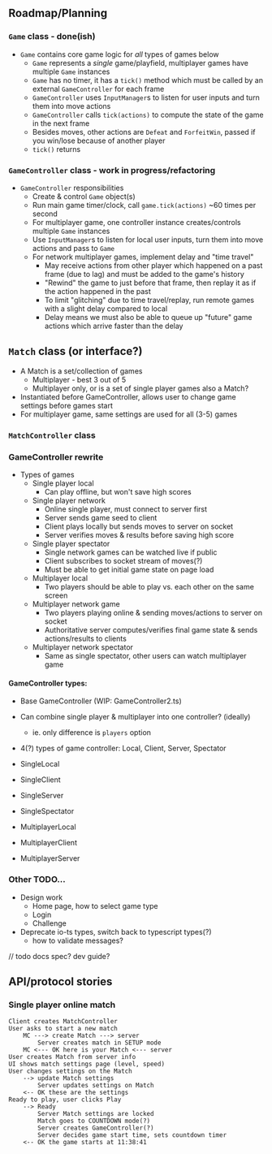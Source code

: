 ## Roadmap/Planning

### `Game` class - done(ish)
* `Game` contains core game logic for *all* types of games below
    - `Game` represents a *single* game/playfield, multiplayer games have multiple `Game` instances
    - `Game` has no timer, it has a `tick()` method which must be called by an external `GameController` for each frame
    - `GameController` uses `InputManager`s to listen for user inputs and turn them into move actions
    - `GameController` calls `tick(actions)` to compute the state of the game in the next frame
    - Besides moves, other actions are `Defeat` and `ForfeitWin`, passed if you win/lose because of another player
    - `tick()` returns 
    

### `GameController` class - work in progress/refactoring
* `GameController` responsibilities
    - Create & control `Game` object(s)
    - Run main game timer/clock, call `game.tick(actions)` ~60 times per second
    - For multiplayer game, one controller instance creates/controls multiple `Game` instances
    - Use `InputManager`s to listen for local user inputs, turn them into move actions and pass to `Game`
    - For network multiplayer games, implement delay and "time travel"
        - May receive actions from other player which happened on a past frame (due to lag) and must be added to the game's history
        - "Rewind" the game to just before that frame, then replay it as if the action happened in the past
        - To limit "glitching" due to time travel/replay, run remote games with a slight delay compared to local
        - Delay means we must also be able to queue up "future" game actions which arrive faster than the delay
        
## `Match` class (or interface?)
* A Match is a set/collection of games
    * Multiplayer - best 3 out of 5
    - Multiplayer only, or is a set of single player games also a Match?
* Instantiated before GameController, allows user to change game settings before games start
* For multiplayer game, same settings are used for all (3-5) games


### `MatchController` class

    
    
### GameController rewrite

* Types of games
    - Single player local
        - Can play offline, but won't save high scores
    - Single player network
        - Online single player, must connect to server first
        - Server sends game seed to client
        - Client plays locally but sends moves to server on socket
        - Server verifies moves & results before saving high score
    - Single player spectator
        - Single network games can be watched live if public
        - Client subscribes to socket stream of moves(?)
        - Must be able to get initial game state on page load
    - Multiplayer local
        - Two players should be able to play vs. each other on the same screen
    - Multiplayer network game
        - Two players playing online & sending moves/actions to server on socket
        - Authoritative server computes/verifies final game state & sends actions/results to clients
    - Multiplayer network spectator
        - Same as single spectator, other users can watch multiplayer game

#### GameController types:
* Base GameController (WIP: GameController2.ts)
* Can combine single player & multiplayer into one controller? (ideally)
    - ie. only difference is `players` option
* 4(?) types of game controller: Local, Client, Server, Spectator

* SingleLocal
* SingleClient
* SingleServer
* SingleSpectator
* MultiplayerLocal
* MultiplayerClient
* MultiplayerServer



### Other TODO...
* Design work
    - Home page, how to select game type
    - Login
    - Challenge
* Deprecate io-ts types, switch back to typescript types(?)
    - how to validate messages?
    
    
    
// todo docs
spec? dev guide?


## API/protocol stories
### Single player online match
```
Client creates MatchController
User asks to start a new match
    MC ---> create Match ---> server
        Server creates match in SETUP mode
    MC <--- OK here is your Match <--- server
User creates Match from server info
UI shows match settings page (level, speed)
User changes settings on the Match
    --> update Match settings
        Server updates settings on Match
    <-- OK these are the settings
Ready to play, user clicks Play
    --> Ready
        Server Match settings are locked
        Match goes to COUNTDOWN mode(?)
        Server creates GameController(?)
        Server decides game start time, sets countdown timer
    <-- OK the game starts at 11:38:41
```
